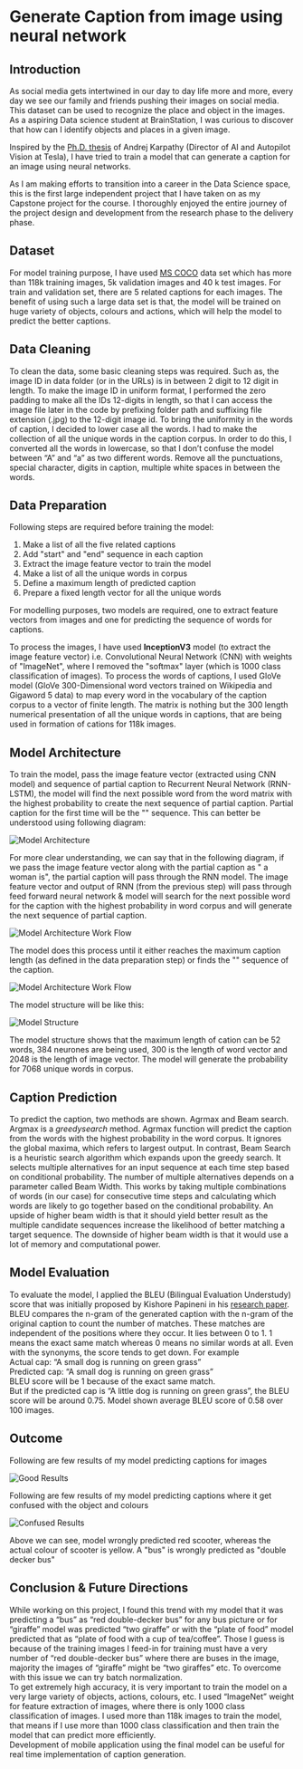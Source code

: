 # Generate Caption from image using neural network

## Introduction <br>

As social media gets intertwined in our day to day life more and more, every day we see our family and friends pushing their images on social media. This dataset can be used to recognize  the place and object in the images. As a aspiring Data science student at BrainStation, I was curious to discover that how can I identify objects and places in a given image. <br>

Inspired by the [Ph.D. thesis](https://cs.stanford.edu/people/karpathy/main.pdf) of Andrej Karpathy (Director of AI and Autopilot Vision at Tesla), I have tried to train a model that can generate a caption for an image using neural networks.<br>

As I am making efforts to transition into a career in the Data Science space, this is the first large independent project that I have taken on as my Capstone project for the course. I thoroughly enjoyed the entire journey of the project design and development from the research phase to the delivery phase.

## Dataset <br>

For model training purpose, I have used [MS COCO](https://cocodataset.org/#download) data set which has more than 118k training images, 5k validation images and 40 k test images. For train and validation set, there are 5 related captions for each images. The benefit of using such a large data set is that, the model will be trained on huge variety of objects, colours and actions, which will help the model to predict the better captions.<br>

## Data Cleaning <br>

To clean the data, some basic cleaning steps was required. Such as, the image ID in data folder (or in the URLs) is in between 2 digit to 12 digit in length. To make the image ID in uniform format, I performed the zero padding to make all the IDs 12-digits in length, so that I can access the image file later in the code by prefixing folder path and suffixing file extension (.jpg) to the 12-digit image id. To bring the uniformity in the words of caption, I decided to lower case all the words. I had to make the collection of all the unique words in the caption corpus. In order to do this, I converted all the words in lowercase, so that I don’t confuse the model between “A” and “a” as two different words. Remove all the punctuations, special character, digits in caption, multiple white spaces in between the words.<br>

## Data Preparation <br>

Following steps are required before training the model:<br>
1. Make a list of all the five related captions
2. Add "start" and "end" sequence in each caption
3. Extract the image feature vector to train the model
4. Make a list of all the unique words in corpus
5. Define a maximum length of predicted caption
6. Prepare a fixed length vector for all the unique words

For modelling purposes, two models are required, one to extract feature vectors from images and one for predicting the sequence of words for captions.

To process the images, I have used **InceptionV3** model (to extract the image feature vector) i.e. Convolutional Neural Network (CNN) with weights of "ImageNet", where I removed the "softmax" layer (which is 1000 class classification of images). To process the words of captions, I used GloVe model (GloVe 300-Dimensional word vectors trained on Wikipedia and Gigaword 5 data) to map every word in the vocabulary of the caption corpus to a vector of finite length. The matrix is nothing but the 300 length numerical presentation of all the unique words in captions, that are being used in formation of cations for 118k images.<br>

## Model Architecture <br>

To train the model, pass the image feature vector (extracted using CNN model) and sequence of partial caption to Recurrent Neural Network (RNN-LSTM), the model will find the next possible word from the word matrix with the highest probability to create the next sequence of partial caption. Partial caption for the first time will be the "<start>" sequence. This can better be understood using following diagram:<br>

![Model Architecture](/images/model_working.png)

For more clear understanding, we can say that in the following diagram, if we pass the image feature vector along with the partial caption as "<start> a woman is", the partial caption will pass through the RNN model. The image feature vector and output of RNN (from the previous step) will pass through feed forward neural network & model will search for the next possible word for the caption with the highest probability in word corpus and will generate the next sequence of partial caption.<br>

![Model Architecture Work Flow](/images/model_inference_I.png)

The model does this process until it either reaches the maximum caption length (as defined in the data preparation step) or finds the "<end>" sequence of the caption.<br>

![Model Architecture Work Flow](/images/model_inference_II.png)

The model structure will be like this:<br>

![Model Structure](/images/model_architecture.png)

The model structure shows that the maximum length of cation can be 52 words, 384 neurones are being used, 300 is the length of word vector and 2048 is the length of image vector. The model will generate the probability for 7068 unique words in corpus.<br>

## Caption Prediction <br>

To predict the caption, two methods are shown. Agrmax and Beam search. Argmax is a $greedy search$ method. Agrmax function will predict the caption from the words with the highest probability in the word corpus. It ignores the global maxima, which refers to largest output. In contrast, Beam Search is a heuristic search algorithm which expands upon the greedy search. It selects multiple alternatives for an input sequence at each time step based on conditional probability. The number of multiple alternatives depends on a parameter called Beam Width. This works by taking multiple combinations of words (in our case) for consecutive time steps and calculating which words are likely to go together based on the conditional probability. An upside of higher beam width is that it should yield better result as the multiple candidate sequences increase the likelihood of better matching a target sequence. The downside of higher beam width is that it would use a lot of memory and computational power.

## Model Evaluation <br>

To evaluate the model, I applied the BLEU (Bilingual Evaluation Understudy) score that was initially proposed by Kishore Papineni in his [research paper](https://www.aclweb.org/anthology/P02-1040.pdf). BLEU compares the n-gram of the generated caption with the n-gram of the original caption to count the number of matches. These matches are independent of the positions where they occur. It lies between 0 to 1. 1 means the exact same match whereas 0 means no similar words at all. Even with the synonyms, the score tends to get down. For example<br>
Actual cap: “A small dog is running on green grass”<br>
Predicted cap: “A small dog is running on green grass”<br>
BLEU score will be 1 because of the exact same match.<br>
But if the predicted cap is “A little dog is running on green grass”, the BLEU score will be around 0.75. Model shown average BLEU score of 0.58 over 100 images.<br>

## Outcome <br>
Following are few results of my model predicting captions for images

![Good Results](/images/results_confused.png)

Following are few results of my model predicting captions where it get confused with the object and colours

![Confused Results](/images/results_confused.png)

Above we can see, model wrongly predicted red scooter, whereas the actual colour of scooter is yellow. A "bus" is wrongly predicted as "double decker bus"

## Conclusion & Future Directions <br>

While working on this project, I found this trend with my model that it was predicting a “bus” as “red double-decker bus” for any bus picture or for “giraffe” model was predicted “two giraffe” or with the “plate of food” model predicted that as “plate of food with a cup of tea/coffee”. Those I guess is because of the training images I feed-in for training must have a very number of “red double-decker bus” where there are buses in the image, majority the images of “giraffe” might be “two giraffes” etc. To overcome with this issue we can try batch normalization.<br>
To get extremely high accuracy, it is very important to train the model on a very large variety of objects, actions, colours, etc. I used “ImageNet” weight for feature extraction of images, where there is only 1000 class classification of images. I used more than 118k images to train the model, that means if I use more than 1000 class classification and then train the model that can predict more efficiently.<br>
Development of mobile application using the final model can be useful for real time implementation of caption generation.
